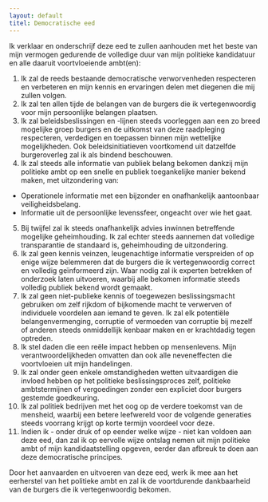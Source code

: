 ```yaml
---
layout: default
titel: Democratische eed
---
```

Ik verklaar en onderschrijf deze eed te zullen aanhouden met het beste van mijn vermogen gedurende de volledige duur van mijn politieke kandidatuur en alle daaruit voortvloeiende ambt(en):

1. Ik zal de reeds bestaande democratische verworvenheden respecteren en verbeteren en mijn kennis en ervaringen delen met diegenen die mij zullen volgen.
2. Ik zal ten allen tijde de belangen van de burgers die ik vertegenwoordig voor mijn persoonlijke belangen plaatsen.
3. Ik zal beleidsbeslissingen en -lijnen steeds voorleggen aan een zo breed mogelijke groep burgers en de uitkomst van deze raadpleging respecteren, verdedigen en toepassen binnen mijn wettelijke mogelijkheden. Ook beleidsinitiatieven voortkomend uit datzelfde burgeroverleg zal ik als bindend beschouwen.
4. Ik zal steeds alle informatie van publiek belang bekomen dankzij mijn politieke ambt op een snelle en publiek toegankelijke manier bekend maken, met uitzondering van:
* Operationele informatie met een bijzonder en onafhankelijk aantoonbaar veiligheidsbelang.
* Informatie uit de persoonlijke levenssfeer, ongeacht over wie het gaat.
5. Bij twijfel zal ik steeds onafhankelijk advies inwinnen betreffende mogelijke geheimhouding. Ik zal echter steeds aannemen dat volledige transparantie de standaard is, geheimhouding de uitzondering.
6. Ik zal geen kennis veinzen, leugenachtige informatie verspreiden of op enige wijze belemmeren dat de burgers die ik vertegenwoordig correct en volledig geïnformeerd zijn. Waar nodig zal ik experten betrekken of onderzoek laten uitvoeren, waarbij alle bekomen informatie steeds volledig publiek bekend wordt gemaakt.
7. Ik zal geen niet-publieke kennis of toegewezen beslissingsmacht gebruiken om zelf rijkdom of bijkomende macht te verwerven of individuele voordelen aan iemand te geven. Ik zal elk potentiële belangenvermenging, corruptie of vermoeden van corruptie bij mezelf of anderen steeds onmiddellijk kenbaar maken en er krachtdadig tegen optreden.
8. Ik stel daden die een reële impact hebben op mensenlevens. Mijn verantwoordelijkheden omvatten dan ook alle neveneffecten die voortvloeien uit mijn handelingen.
9. Ik zal onder geen enkele omstandigheden wetten uitvaardigen die invloed hebben op het politieke beslissingsproces zelf, politieke ambtstermijnen of vergoedingen zonder een expliciet door burgers gestemde goedkeuring.
10. Ik zal politiek bedrijven met het oog op de verdere toekomst van de mensheid, waarbij een betere leefwereld voor de volgende generaties steeds voorrang krijgt op korte termijn voordeel voor deze.
11. Indien ik - onder druk of op eender welke wijze - niet kan voldoen aan deze eed, dan zal ik op eervolle wijze ontslag nemen uit mijn politieke ambt of mijn kandidaatstelling opgeven, eerder dan afbreuk te doen aan deze democratische principes.

Door het aanvaarden en uitvoeren van deze eed, werk ik mee aan het eerherstel van het politieke ambt en zal ik de voortdurende dankbaarheid van de burgers die ik vertegenwoordig bekomen.
